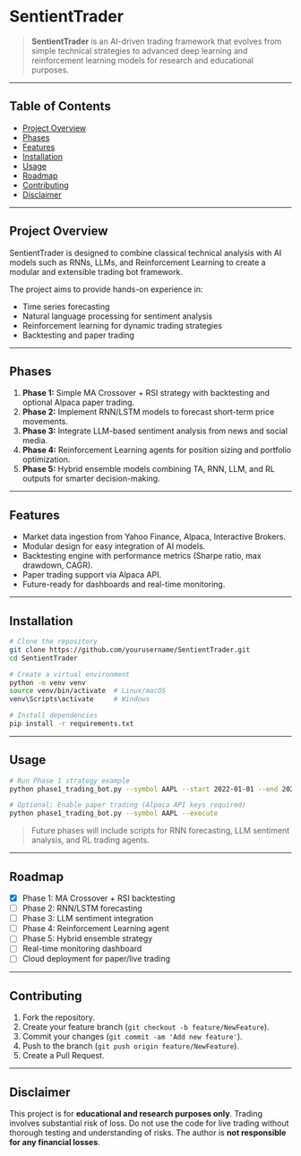 # SentientTrader

> **SentientTrader** is an AI-driven trading framework that evolves from simple technical strategies to advanced deep learning and reinforcement learning models for research and educational purposes.

---

## Table of Contents

* [Project Overview](#project-overview)
* [Phases](#phases)
* [Features](#features)
* [Installation](#installation)
* [Usage](#usage)
* [Roadmap](#roadmap)
* [Contributing](#contributing)
* [Disclaimer](#disclaimer)

---

## Project Overview

SentientTrader is designed to combine classical technical analysis with AI models such as RNNs, LLMs, and Reinforcement Learning to create a modular and extensible trading bot framework.

The project aims to provide hands-on experience in:

* Time series forecasting
* Natural language processing for sentiment analysis
* Reinforcement learning for dynamic trading strategies
* Backtesting and paper trading

---

## Phases

1. **Phase 1:** Simple MA Crossover + RSI strategy with backtesting and optional Alpaca paper trading.
2. **Phase 2:** Implement RNN/LSTM models to forecast short-term price movements.
3. **Phase 3:** Integrate LLM-based sentiment analysis from news and social media.
4. **Phase 4:** Reinforcement Learning agents for position sizing and portfolio optimization.
5. **Phase 5:** Hybrid ensemble models combining TA, RNN, LLM, and RL outputs for smarter decision-making.

---

## Features

* Market data ingestion from Yahoo Finance, Alpaca, Interactive Brokers.
* Modular design for easy integration of AI models.
* Backtesting engine with performance metrics (Sharpe ratio, max drawdown, CAGR).
* Paper trading support via Alpaca API.
* Future-ready for dashboards and real-time monitoring.

---

## Installation

```bash
# Clone the repository
git clone https://github.com/yourusername/SentientTrader.git
cd SentientTrader

# Create a virtual environment
python -m venv venv
source venv/bin/activate  # Linux/macOS
venv\Scripts\activate     # Windows

# Install dependencies
pip install -r requirements.txt
```

---

## Usage

```bash
# Run Phase 1 strategy example
python phase1_trading_bot.py --symbol AAPL --start 2022-01-01 --end 2024-12-31

# Optional: Enable paper trading (Alpaca API keys required)
python phase1_trading_bot.py --symbol AAPL --execute
```

> Future phases will include scripts for RNN forecasting, LLM sentiment analysis, and RL trading agents.

---

## Roadmap

* [x] Phase 1: MA Crossover + RSI backtesting
* [ ] Phase 2: RNN/LSTM forecasting
* [ ] Phase 3: LLM sentiment integration
* [ ] Phase 4: Reinforcement Learning agent
* [ ] Phase 5: Hybrid ensemble strategy
* [ ] Real-time monitoring dashboard
* [ ] Cloud deployment for paper/live trading

---

## Contributing

1. Fork the repository.
2. Create your feature branch (`git checkout -b feature/NewFeature`).
3. Commit your changes (`git commit -am 'Add new feature'`).
4. Push to the branch (`git push origin feature/NewFeature`).
5. Create a Pull Request.

---

## Disclaimer

This project is for **educational and research purposes only**. Trading involves substantial risk of loss. Do not use the code for live trading without thorough testing and understanding of risks. The author is **not responsible for any financial losses**.
